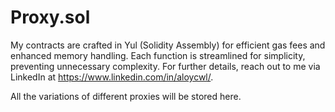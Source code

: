 # Proxy.sol

My contracts are crafted in Yul (Solidity Assembly) for efficient gas fees and enhanced memory handling. Each function is streamlined for simplicity, preventing unnecessary complexity. For further details, reach out to me via LinkedIn at https://www.linkedin.com/in/aloycwl/.

All the variations of different proxies will be stored here.
